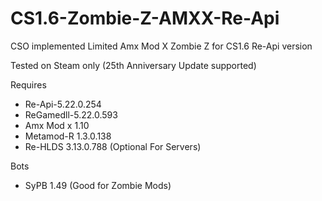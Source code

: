 # CS1.6-Zombie-Z-AMXX-Re-Api
CSO implemented Limited Amx Mod X Zombie Z for CS1.6 Re-Api version 

Tested on Steam only (25th Anniversary Update supported) 

Requires
- Re-Api-5.22.0.254
- ReGamedll-5.22.0.593
- Amx Mod x 1.10
- Metamod-R 1.3.0.138
- Re-HLDS 3.13.0.788 (Optional For Servers) 

Bots
- SyPB 1.49 (Good for Zombie Mods) 
